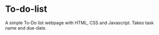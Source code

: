 # To-do-list
A simple To-Do list  webpage with HTML, CSS and Javascript. Takes task name and due-date.
